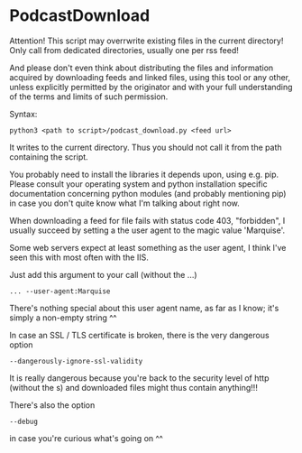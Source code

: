 # PodcastDownload

Attention! This script may overrwrite existing files in the current directory! Only call from dedicated directories, usually one per rss feed!

And please don't even think about distributing the files and information acquired by downloading feeds and linked files, using this tool or any other, unless explicitly permitted by the originator and with your full understanding of the terms and limits of such permission.

Syntax:

    python3 <path to script>/podcast_download.py <feed url>

It writes to the current directory. Thus you should not call it from the path containing the script.

You probably need to install the libraries it depends upon, using e.g. pip. Please consult your operating system and python installation specific documentation concerning python modules (and probably mentioning pip) in case you don't quite know what I'm talking about right now.

When downloading a feed for file fails with status code 403, "forbidden", I usually succeed by setting a the user agent to the magic value 'Marquise'.

Some web servers expect at least something as the user agent, I think I've seen this with most often with the IIS.

Just add this argument to your call (without the ...)

    ... --user-agent:Marquise

There's nothing special about this user agent name, as far as I know; it's simply a non-empty string ^^

In case an SSL / TLS certificate is broken, there is the very dangerous option

    --dangerously-ignore-ssl-validity

It is really dangerous because you're back to the security level of http (without the s) and downloaded files might thus contain anything!!!

There's also the option

    --debug

in case you're curious what's going on ^^
